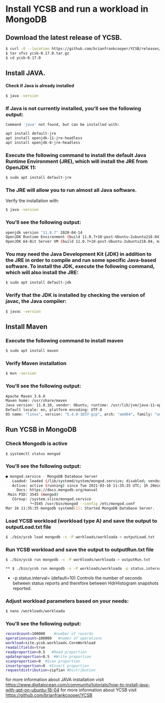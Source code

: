 # Install YCSB and run a workload in MongoDB

## Download the latest release of YCSB.

```sh
$ curl -O --location https://github.com/brianfrankcooper/YCSB/releases/download/0.17.0/ycsb-0.17.0.tar.gz
$ tar xfvz ycsb-0.17.0.tar.gz 
$ cd ycsb-0.17.0
```
## Install JAVA.

#### Check if Java is already installed

```sh
$ java -version
```
### If Java is not currently installed, you’ll see the following output:

```sh
Command 'java' not found, but can be installed with:

apt install default-jre
apt install openjdk-11-jre-headless
apt install openjdk-8-jre-headless
```

### Execute the following command to install the default Java Runtime Environment (JRE), which will install the JRE from OpenJDK 11:

```sh
$ sudo apt install default-jre
```

### The JRE will allow you to run almost all Java software.

Verify the installation with:

```sh
$ java -version
```

### You’ll see the following output:

```sh
openjdk version "11.0.7" 2020-04-14
OpenJDK Runtime Environment (build 11.0.7+10-post-Ubuntu-2ubuntu218.04)
OpenJDK 64-Bit Server VM (build 11.0.7+10-post-Ubuntu-2ubuntu218.04, mixed mode, sharing)
```

### You may need the Java Development Kit (JDK) in addition to the JRE in order to compile and run some specific Java-based software. To install the JDK, execute the following command, which will also install the JRE:

```sh
$ sudo apt install default-jdk
```

### Verify that the JDK is installed by checking the version of javac, the Java compiler:

```sh
$ javac -version
```

## Install Maven

### Execute the following command to install maven

```sh
$ sudo apt install maven
```
### Verify Maven installation

```sh
$ mvn -version
```

### You’ll see the following output:

```sh
Apache Maven 3.6.0
Maven home: /usr/share/maven
Java version: 11.0.10, vendor: Ubuntu, runtime: /usr/lib/jvm/java-11-openjdk-amd64
Default locale: en, platform encoding: UTF-8
OS name: "linux", version: "5.4.0-1037-gcp", arch: "amd64", family: "unix"
```

## Run YCSB in MongoDB

### Check Mongodb is active

```sh
$ systemctl status mongod 
```

### You’ll see the following output:

```sh
● mongod.service - MongoDB Database Server
   Loaded: loaded (/lib/systemd/system/mongod.service; disabled; vendor preset: enabled)
   Active: active (running) since Tue 2021-03-16 11:35:35 UTC; 1h 20min ago
     Docs: https://docs.mongodb.org/manual
 Main PID: 3545 (mongod)
   CGroup: /system.slice/mongod.service
           └─3545 /usr/bin/mongod --config /etc/mongod.conf
Mar 16 11:35:35 mongodb systemd[1]: Started MongoDB Database Server.
```
### Load YCSB workload (workload type A) and save the output to outputLoad.txt file

```sh
$ ./bin/ycsb load mongodb -s -P workloads/workloada > outputLoad.txt
```
### Run YCSB workload and save the output to outputRun.txt file

```sh
$ ./bin/ycsb run mongodb -s -P workloads/workloada > outputRun.txt

** $ ./bin/ycsb run mongodb -s -P workloads/workloada -p status.interval = 1 > outputRun.txt
```
- -p status.interval= (default=10) Controls the number of seconds between status reports and therefore between HdrHistogram snapshots reported.


### Adjust workload parameters based on your needs:

```sh
$ nano /workloads/workloada
```

### You’ll see the following output:

```sh
recordcount=100000    #number of records
operationcount=100000   #numer of operations
workload=site.ycsb.workloads.CoreWorkload
readallfields=true
readproportion=0.5   #Read proportion
updateproportion=0.5  #Write proportion
scanproportion=0  #Scan proportion
insertproportion=0  #Insert proportion
requestdistribution=zipfian #Distribution 
```

for more information about JAVA installation visit https://www.digitalocean.com/community/tutorials/how-to-install-java-with-apt-on-ubuntu-18-04
for more information about YCSB visit https://github.com/brianfrankcooper/YCSB
